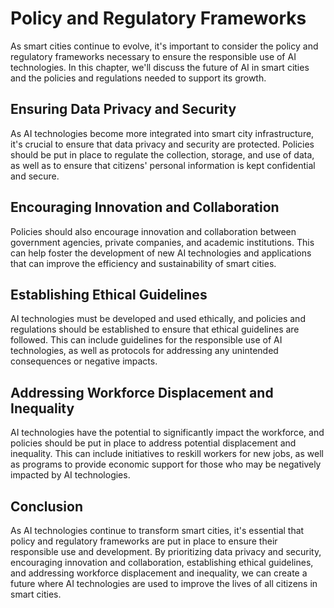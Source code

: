 Policy and Regulatory Frameworks
=============================================================================

As smart cities continue to evolve, it's important to consider the policy and regulatory frameworks necessary to ensure the responsible use of AI technologies. In this chapter, we'll discuss the future of AI in smart cities and the policies and regulations needed to support its growth.

Ensuring Data Privacy and Security
----------------------------------

As AI technologies become more integrated into smart city infrastructure, it's crucial to ensure that data privacy and security are protected. Policies should be put in place to regulate the collection, storage, and use of data, as well as to ensure that citizens' personal information is kept confidential and secure.

Encouraging Innovation and Collaboration
----------------------------------------

Policies should also encourage innovation and collaboration between government agencies, private companies, and academic institutions. This can help foster the development of new AI technologies and applications that can improve the efficiency and sustainability of smart cities.

Establishing Ethical Guidelines
-------------------------------

AI technologies must be developed and used ethically, and policies and regulations should be established to ensure that ethical guidelines are followed. This can include guidelines for the responsible use of AI technologies, as well as protocols for addressing any unintended consequences or negative impacts.

Addressing Workforce Displacement and Inequality
------------------------------------------------

AI technologies have the potential to significantly impact the workforce, and policies should be put in place to address potential displacement and inequality. This can include initiatives to reskill workers for new jobs, as well as programs to provide economic support for those who may be negatively impacted by AI technologies.

Conclusion
----------

As AI technologies continue to transform smart cities, it's essential that policy and regulatory frameworks are put in place to ensure their responsible use and development. By prioritizing data privacy and security, encouraging innovation and collaboration, establishing ethical guidelines, and addressing workforce displacement and inequality, we can create a future where AI technologies are used to improve the lives of all citizens in smart cities.
